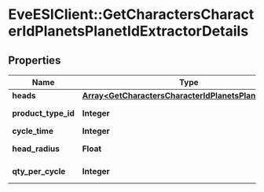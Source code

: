 # EveESIClient::GetCharactersCharacterIdPlanetsPlanetIdExtractorDetails

## Properties
Name | Type | Description | Notes
------------ | ------------- | ------------- | -------------
**heads** | [**Array&lt;GetCharactersCharacterIdPlanetsPlanetIdHead&gt;**](GetCharactersCharacterIdPlanetsPlanetIdHead.md) | heads array | 
**product_type_id** | **Integer** | product_type_id integer | [optional] 
**cycle_time** | **Integer** | in seconds | [optional] 
**head_radius** | **Float** | head_radius number | [optional] 
**qty_per_cycle** | **Integer** | qty_per_cycle integer | [optional] 


